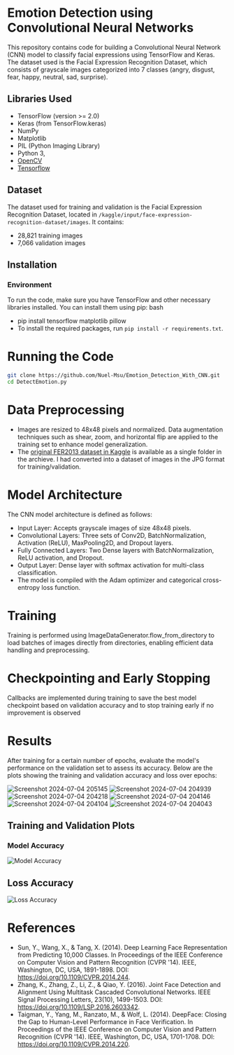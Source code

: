 # Emotion Detection using Convolutional Neural Networks

This repository contains code for building a Convolutional Neural Network (CNN) model to classify facial expressions using TensorFlow and Keras. The dataset used is the Facial Expression Recognition Dataset, which consists of grayscale images categorized into 7 classes (angry, disgust, fear, happy, neutral, sad, surprise).

## Libraries Used

- TensorFlow (version >= 2.0)
- Keras (from TensorFlow.keras)
- NumPy
- Matplotlib
- PIL (Python Imaging Library)
- Python 3,
- [OpenCV](https://opencv.org/)
- [Tensorflow](https://www.tensorflow.org/)

## Dataset

The dataset used for training and validation is the Facial Expression Recognition Dataset, located in `/kaggle/input/face-expression-recognition-dataset/images`. It contains:
- 28,821 training images
- 7,066 validation images

## Installation

### Environment

To run the code, make sure you have TensorFlow and other necessary libraries installed. You can install them using pip:
bash
- pip install tensorflow matplotlib pillow
- To install the required packages, run `pip install -r requirements.txt`.


# Running the Code
```bash
git clone https://github.com/Nuel-Msu/Emotion_Detection_With_CNN.git
cd DetectEmotion.py
```

# Data Preprocessing
* Images are resized to 48x48 pixels and normalized. Data augmentation techniques such as shear, zoom, and horizontal flip are applied to the training set to enhance model generalization.
* The [original FER2013 dataset in Kaggle](https://www.kaggle.com/datasets/jonathanoheix/face-expression-recognition-dataset) is available as a single folder in the archieve. I had converted into a dataset of images in the JPG format for training/validation.


# Model Architecture
The CNN model architecture is defined as follows:
- Input Layer: Accepts grayscale images of size 48x48 pixels.
- Convolutional Layers: Three sets of Conv2D, BatchNormalization, Activation (ReLU), MaxPooling2D, and Dropout layers.
- Fully Connected Layers: Two Dense layers with BatchNormalization, ReLU activation, and Dropout.
- Output Layer: Dense layer with softmax activation for multi-class classification.
- The model is compiled with the Adam optimizer and categorical cross-entropy loss function.

# Training
Training is performed using ImageDataGenerator.flow_from_directory to load batches of images directly from directories, enabling efficient data handling and preprocessing.

# Checkpointing and Early Stopping
Callbacks are implemented during training to save the best model checkpoint based on validation accuracy and to stop training early if no improvement is observed

# Results
After training for a certain number of epochs, evaluate the model's performance on the validation set to assess its accuracy. Below are the plots showing the training and validation accuracy and loss over epochs:

![Screenshot 2024-07-04 205145](https://github.com/user-attachments/assets/9d4d7473-22cf-4ebc-8379-f847187b8a6c)
![Screenshot 2024-07-04 204939](https://github.com/user-attachments/assets/338f80cf-de70-4d48-bafa-aa097b48b027)
![Screenshot 2024-07-04 204218](https://github.com/user-attachments/assets/50ff4d8f-3e42-4327-a0e7-7a9bd12dfc81)
![Screenshot 2024-07-04 204146](https://github.com/user-attachments/assets/9825b362-6494-4a66-985b-2316f1799d5d)
![Screenshot 2024-07-04 204104](https://github.com/user-attachments/assets/bc02f035-f295-4948-bb9e-78686d738e56)
![Screenshot 2024-07-04 204043](https://github.com/user-attachments/assets/436d8c22-0871-4f08-a9d3-42cf39fe4156)

## Training and Validation Plots

### Model Accuracy 

![Model Accuracy](https://github.com/user-attachments/assets/df760943-813e-4392-bf8e-e402b715c942)

## Loss Accuracy
![Loss Accuracy](https://github.com/user-attachments/assets/69a1bd3f-d74f-40cf-850e-53edef94db06)



# References
- Sun, Y., Wang, X., & Tang, X. (2014). Deep Learning Face Representation from Predicting 10,000 Classes. In Proceedings of the IEEE Conference on Computer Vision and Pattern Recognition (CVPR '14). IEEE, Washington, DC, USA, 1891-1898. DOI:   
                  https://doi.org/10.1109/CVPR.2014.244.
- Zhang, K., Zhang, Z., Li, Z., & Qiao, Y. (2016). Joint Face Detection and Alignment Using Multitask Cascaded Convolutional Networks. IEEE Signal Processing Letters, 23(10), 1499-1503. DOI: https://doi.org/10.1109/LSP.2016.2603342.
- Taigman, Y., Yang, M., Ranzato, M., & Wolf, L. (2014). DeepFace: Closing the Gap to Human-Level Performance in Face Verification. In Proceedings of the IEEE Conference on Computer Vision and Pattern Recognition (CVPR '14). IEEE, Washington, DC, USA, 1701-1708. 
        DOI: https://doi.org/10.1109/CVPR.2014.220.

